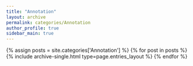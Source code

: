 ```yaml
---
title: "Annotation"
layout: archive
permalink: categories/Annotation
author_profile: true
sidebar_main: true
---
```


{% assign posts = site.categories['Annotation'] %}
{% for post in posts %} {% include archive-single.html type=page.entries_layout %} {% endfor %}
